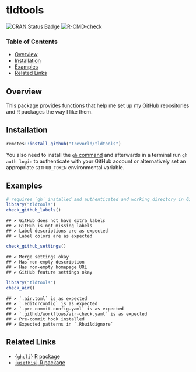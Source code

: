 # tldtools

[![CRAN Status Badge](https://www.r-pkg.org/badges/version/tldtools)](https://cran.r-project.org/package=tldtools)
[![R-CMD-check](https://github.com/trevorld/tldtools/actions/workflows/R-CMD-check.yaml/badge.svg?branch=main)](https://github.com/trevorld/tldtools/actions)

### Table of Contents

* [Overview](#overview)
* [Installation](#installation)
* [Examples](#examples)
* [Related Links](#links)

## <a name="overview">Overview</a>

This package provides functions that help me set up my GitHub repositories and R packages the way I like them.

## <a name="installation">Installation</a>

```r
remotes::install_github("trevorld/tldtools")
```

You also need to install the [`gh` command](https://cli.github.com/) and
afterwards in a terminal run `gh auth login` to authenticate with your GitHub account or alternatively
set an appropriate `GITHUB_TOKEN` environmental variable.

## <a name="examples">Examples</a>


``` r
# requires `gh` installed and authenticated and working directory in Github repository
library("tldtools")
check_github_labels()
```

```
## ✔ GitHub does not have extra labels
## ✔ GitHub is not missing labels
## ✔ Label descriptions are as expected
## ✔ Label colors are as expected
```

``` r
check_github_settings()
```

```
## ✔ Merge settings okay
## ✔ Has non-empty description
## ✔ Has non-empty homepage URL
## ✔ GitHub feature settings okay
```


``` r
library("tldtools")
check_air()
```

```
## ✔ `.air.toml` is as expected
## ✔ `.editorconfig` is as expected
## ✔ `.pre-commit-config.yaml` is as expected
## ✔ `.github/workflows/air-check.yaml` is as expected
## ✔ Pre-commit hook installed
## ✔ Expected patterns in `.Rbuildignore`
```

## <a name="links">Related Links</a>

* [`{ghcli}` R package](https://github.com/trevorld/ghcli)
* [`{usethis}` R package](https://github.com/r-lib/usethis)
